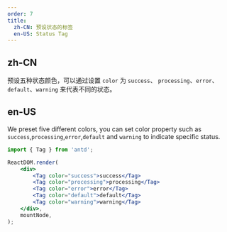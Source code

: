 ```yaml
---
order: 7
title:
  zh-CN: 预设状态的标签
  en-US: Status Tag
---
```


## zh-CN

预设五种状态颜色，可以通过设置 `color` 为 `success`、 `processing`、`error`、`default`、`warning` 来代表不同的状态。

## en-US

We preset five different colors, you can set color property such as `success`,`processing`,`error`,`default` and `warning` to indicate specific status.

```jsx
import { Tag } from 'antd';

ReactDOM.render(
	<div>
		<Tag color="success">success</Tag>
		<Tag color="processing">processing</Tag>
		<Tag color="error">error</Tag>
		<Tag color="default">default</Tag>
		<Tag color="warning">warning</Tag>
	</div>,
	mountNode,
);
```
